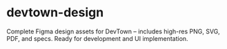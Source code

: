# devtown-design
Complete Figma design assets for DevTown – includes high-res PNG, SVG, PDF, and specs. Ready for development and UI implementation.
